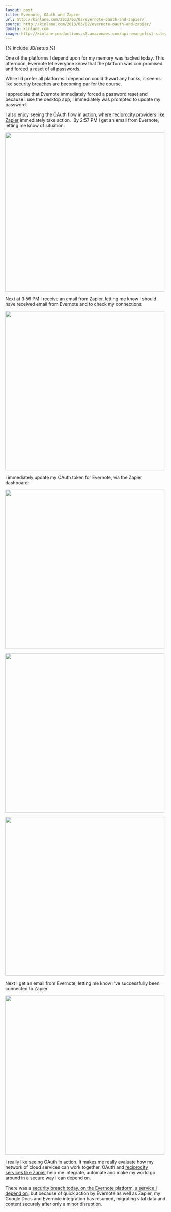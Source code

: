 ```yaml
---
layout: post
title: Evernote, OAuth and Zapier
url: http://kinlane.com/2013/03/02/evernote-oauth-and-zapier/
source: http://kinlane.com/2013/03/02/evernote-oauth-and-zapier/
domain: kinlane.com
image: http://kinlane-productions.s3.amazonaws.com/api-evangelist-site/blog/evernote-hacked-03-2013.png
---
```

{% include JB/setup %}<p>
     One of the platforms I depend upon for my memory was hacked today. This afternoon, Evernote let everyone know that the platform was compromised and forced a reset of all passwords.
</p>
<p>
     While I’d prefer all platforms I depend on could thwart any hacks, it seems like security breaches are becoming par for the course.
</p>
<p>
     I appreciate that Evernote immediately forced a password reset and because I use the desktop app, I immediately was prompted to update my password. &nbsp;
</p>
<p>
     I also enjoy seeing the OAuth flow in action, where <a href="http://apievangelist.com/trends/reciprocity.php">reciprocity providers like Zapier</a> immediately take action. &nbsp;By 2:57 PM I get an email from Evernote, letting me know of situation:
</p>
<p>
     <img class="c1" src="https://s3.amazonaws.com/kinlane-productions/api-evangelist/evernote/evernote-hacked-03-2013.png" alt="" width="500" />
</p>
<p>
     Next at 3:56 PM I receive an email from Zapier, letting me know I should have received email from Evernote and to check my connections:
</p>
<p>
     <img class="c1" src="https://s3.amazonaws.com/kinlane-productions/api-evangelist/evernote/zapier-evernote-email.png" alt="" width="500" />
</p>
<p>
     I immediately update my OAuth token for Evernote, via the Zapier dashboard:
</p>
<p>
     <img class="c1" src="https://s3.amazonaws.com/kinlane-productions/api-evangelist/evernote/zapier-evernote-token-failed.png" alt="" width="500" />
</p>
<p>
     <img class="c1" src="https://s3.amazonaws.com/kinlane-productions/api-evangelist/evernote/zapier-evernote-login.png" alt="" width="500" />
</p>
<p>
     <img class="c1" src="https://s3.amazonaws.com/kinlane-productions/api-evangelist/evernote/zapier-oauth-evernote.png" alt="" width="500" />
</p>
<p>
     Next I get an email from Evernote, letting me know I’ve successfully been connected to Zapier.
</p>
<p>
     <img class="c1" src="https://s3.amazonaws.com/kinlane-productions/api-evangelist/evernote/zapier-evernote-auth-email.png" alt="" width="500" />
</p>
<p>
     I really like seeing OAuth in action. It makes me really evaluate how my network of cloud services can work together. OAuth and <a href="http://apievangelist.com/trends/reciprocity.php">reciprocity services like Zapier</a> help me integrate, automate and make my world go around in a secure way I can depend on.
</p>
<p>
     There was a <a href="http://evernote.com/corp/news/password_reset.php">security breach today, on the Evernote platform, a service I depend on</a>, but because of quick action by Evernote as well as Zapier, my Google Docs and Evernote integration has resumed, migrating vital data and content securely after only a minor disruption.
</p>